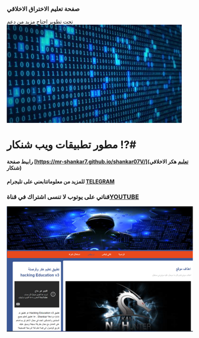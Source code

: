 ### صفحة تعليم الاختراق الاخلاقي
تحت تطوير احتاج مزيد من دعم
![Image](https://github.com/MR-SHANKAR7/shankar07V/blob/main/img/BACKground-images.jpg)
# مطور تطبيقات ويب شنكار !?#

#### رابيط صفحة [https://mr-shankar7.github.io/shankar07V/](تعليم هكر الاخلاقي شنكار)

#### للمزيد من معلوماتتابعني على تليجرام  [ TELEGRAM ](https://t.me/shankar_apk7)

### قناتي على يوتوب لا تنسى اشتراك في قناة[YOUTUBE](https://www.youtube.com/@shankarapps)

![Image](https://github.com/MR-SHANKAR7/shankar07V/blob/main/img/Screenshot_20221204_034630.png)
